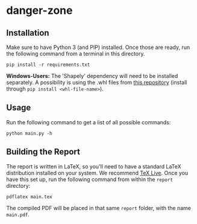 # danger-zone

## Installation
Make sure to have Python 3 (and PIP) installed. Once those are ready, run the following command from a terminal in this directory.

```commandline
pip install -r requirements.txt
```

**Windows-Users:** The 'Shapely' dependency will need to be installed separately. A possibility is using the .whl files from [this repository](https://www.lfd.uci.edu/~gohlke/pythonlibs#shapely) (install through `pip install <whl-file-name>`).

## Usage
Run the following command to get a list of all possible commands:

```commandline
python main.py -h
```

## Building the Report
The report is written in LaTeX, so you'll need to have a standard LaTeX distribution installed on your system. We recommend [TeX Live](https://www.tug.org/texlive/acquire-netinstall.html). Once you have this set up, run the following command from within the `report` directory:

```commandline
pdflatex main.tex
```

The compiled PDF will be placed in that same `report` folder, with the name `main.pdf`.
